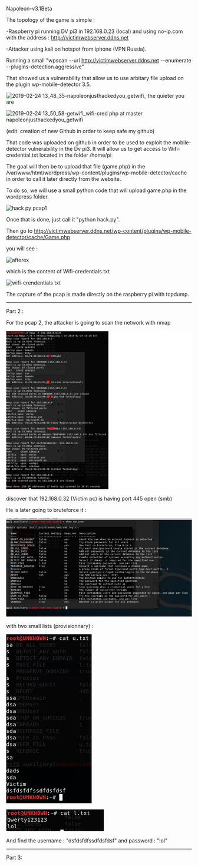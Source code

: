 Napoleon-v3.1Beta






The topology of the game is simple :

-Raspberry pi running DV pi3 in 192.168.0.23 (local) and using no-ip.com with the address : http://victimwebserver.ddns.net

-Attacker using kali on hotspot from iphone (VPN Russia).

Running a small "wpscan --url http://victimwebserver.ddns.net  --enumerate --plugins-detection aggressive"

That showed us a vulnerability that allow us to use arbitary file upload on the plugin wp-mobile-detector 3.5.

![2019-02-24 13_48_35-napoleonjusthackedyou_getwifi_ the quieter you are](https://user-images.githubusercontent.com/34336452/53300145-0636ee80-383b-11e9-8f89-497cbed543d2.png)



![2019-02-24 13_50_58-getwifi_wifi-cred php at master napoleonjusthackedyou_getwifi](https://user-images.githubusercontent.com/34336452/53300157-41d1b880-383b-11e9-87d0-33e300b8016c.png)

(edit: creation of new Github in order to keep safe my github)

That code was uploaded on github in order to be used to exploit the mobile-detector vulnerability in the Dv pi3.
It will allow us to get access to Wifi-credential.txt located in the folder /home/pi

The goal will then be to upload that file (game.php) in the /var/www/html/wordpress/wp-content/plugins/wp-mobile-detector/cache in order to call it later directly from the website.

To do so, we will use a small python code that will upload game.php in the wordpress folder.

![hack py pcap1](https://user-images.githubusercontent.com/34336452/53043449-649d4f00-3480-11e9-988e-f21717171579.png)

Once that is done, just call it "python hack.py".

Then go to http://victimwebserver.ddns.net/wp-content/plugins/wp-mobile-detector/cache/Game.php

you will see :

![afterex](https://user-images.githubusercontent.com/34336452/53300174-7c3b5580-383b-11e9-85e6-83f9a52d8c98.png)

which is the content of Wifi-credentials.txt

![wifi-crendentials txt](https://user-images.githubusercontent.com/34336452/53044071-e2158f00-3481-11e9-9ca9-455e88a04f7f.png)



The capture of the pcap is made directly on the raspberry pi with tcpdump.



-----------------------------------------------------------------------------------------------------------------------

Part 2 :


For the pcap 2, the attacker is going to scan the network with nmap 

![nmap](https://github.com/Tib-Gridello/Napoleon-v3.1Beta/blob/master/images/nmap.png?raw=true)


discover that 192.168.0.32 (Victim pc) is having port 445 open (smb)

He is later going to bruteforce it :

![s](https://github.com/Tib-Gridello/Napoleon-v3.1Beta/blob/master/images/scanner-smb-login.png)

with two small lists (provisionnary) :

![](https://github.com/Tib-Gridello/Napoleon-v3.1Beta/blob/master/images/bruteforce-list.png)


![](https://github.com/Tib-Gridello/Napoleon-v3.1Beta/blob/master/images/bruteforcelist2.png)

And find the username : "dsfdsfdfssdfdsfdsf" and password : "lol"

------------------------------------------------------------------------------------------------------------------------

Part 3:
